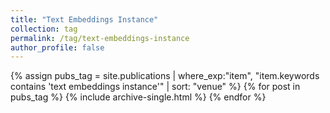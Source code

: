 ```yaml
---
title: "Text Embeddings Instance"
collection: tag
permalink: /tag/text-embeddings-instance
author_profile: false
---
```

{% assign pubs_tag = site.publications | where_exp:"item", "item.keywords contains 'text embeddings instance'" | sort: "venue" %}
{% for post in pubs_tag %}
  {% include archive-single.html %}
{% endfor %}